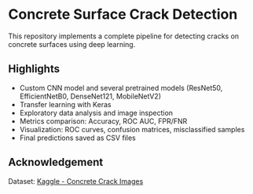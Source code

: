# Concrete Surface Crack Detection

This repository implements a complete pipeline for detecting cracks on concrete surfaces using deep learning.

## Highlights

- Custom CNN model and several pretrained models (ResNet50, EfficientNetB0, DenseNet121, MobileNetV2)
- Transfer learning with Keras
- Exploratory data analysis and image inspection
- Metrics comparison: Accuracy, ROC AUC, FPR/FNR
- Visualization: ROC curves, confusion matrices, misclassified samples
- Final predictions saved as CSV files


## Acknowledgement

Dataset: [Kaggle - Concrete Crack Images](https://www.kaggle.com/datasets/arunrk7/concrete-crack-images-for-classification)
